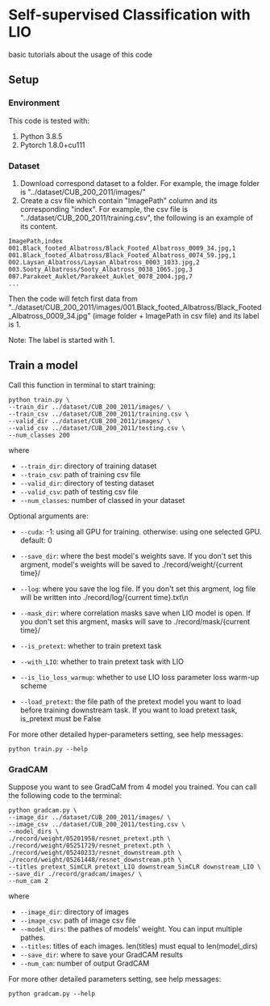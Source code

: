 # Self-supervised Classification with LIO


basic tutorials about the usage of this code


## Setup


### Environment


This code is tested with:
1. Python 3.8.5
2. Pytorch 1.8.0+cu111


### Dataset


1. Download correspond dataset to a folder. For example, the image folder is "../dataset/CUB_200_2011/images/"
2. Create a csv file which contain "ImagePath" column and its corresponding "index". For example, the csv file is "../dataset/CUB_200_2011/training.csv", the following is an example of its content.


```shell
ImagePath,index
001.Black_footed_Albatross/Black_Footed_Albatross_0009_34.jpg,1
001.Black_footed_Albatross/Black_Footed_Albatross_0074_59.jpg,1
002.Laysan_Albatross/Laysan_Albatross_0003_1033.jpg,2
003.Sooty_Albatross/Sooty_Albatross_0038_1065.jpg,3
007.Parakeet_Auklet/Parakeet_Auklet_0078_2004.jpg,7
...
```


Then the code will fetch first data from "../dataset/CUB_200_2011/images/001.Black_footed_Albatross/Black_Footed_Albatross_0009_34.jpg" (image folder + ImagePath in csv file) and its label is 1.


Note: The label is started with 1.


## Train a model


Call this function in terminal to start training:


```shell
python train.py \
--train_dir ../dataset/CUB_200_2011/images/ \
--train_csv ../dataset/CUB_200_2011/training.csv \
--valid_dir ../dataset/CUB_200_2011/images/ \
--valid_csv ../dataset/CUB_200_2011/testing.csv \
--num_classes 200
```


where

- `--train_dir`: directory of training dataset
- `--train_csv`: path of training csv file 
- `--valid_dir`: directory of testing dataset 
- `--valid_csv`: path of testing csv file
- `--num_classes`: number of classed in your dataset

<!-- #region -->
Optional arguments are:

- `--cuda`: -1: using all GPU for training. otherwise: using one selected GPU. default: 0


- `--save_dir`: where the best model's weights save. If you don't set this argment, model's weights will be saved to ./record/weight/{current time}/
- `--log`: where you save the log file. If you don't set this argment, log file will be written into ./record/log/{current time}.txt\n
- `--mask_dir`: where correlation masks save when LIO model is open. If you don't set this argment, masks will save to ./record/mask/{current time}/


- `--is_pretext`: whether to train pretext task
- `--with_LIO`: whether to train pretext task with LIO
- `--is_lio_loss_warmup`: whether to use LIO loss parameter loss warm-up scheme


- `--load_pretext`: the file path of the pretext model you want to load before training downstream task. If you want to load pretext task, is_pretext must be False
<!-- #endregion -->

For more other detailed hyper-parameters setting, see help messages: 


```shell
python train.py --help
```


### GradCAM


Suppose you want to see GradCaM from 4 model you trained. You can call the following code to the terminal:


```shell
python gradcam.py \
--image_dir ../dataset/CUB_200_2011/images/ \
--image_csv ../dataset/CUB_200_2011/testing.csv \
--model_dirs \
./record/weight/05201958/resnet_pretext.pth \
./record/weight/05251729/resnet_pretext.pth \
./record/weight/05240233/resnet_downstream.pth \
./record/weight/05261448/resnet_downstream.pth \
--titles pretext_SimCLR pretext_LIO downstream_SimCLR downstream_LIO \
--save_dir ./record/gradcam/images/ \
--num_cam 2
```


where

- `--image_dir`: directory of images
- `--image_csv`: path of image csv file 
- `--model_dirs`: the pathes of models' weight. You can input multiple pathes.
- `--titles`: titles of each images. len(titles) must equal to len(model_dirs)
- `--save_dir`: where to save your GradCAM results
- `--num_cam`: number of output GradCAM


For more other detailed parameters setting, see help messages: 


```shell
python gradcam.py --help
```
